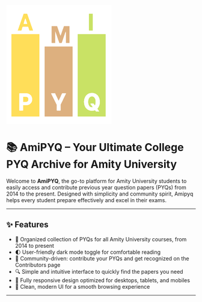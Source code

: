 ![Amipyq Logo](assets/logo.png)
# 📚 AmiPYQ – Your Ultimate College PYQ Archive for Amity University

Welcome to **AmiPYQ**, the go-to platform for Amity University students to easily access 
and contribute previous year question papers (PYQs) from 2014 to the present. Designed with 
simplicity and community spirit, Amipyq helps every student prepare effectively and excel in their exams.

---

## ✨ Features

- 📂 Organized collection of PYQs for all Amity University courses, from 2014 to present
- 🌓 User-friendly dark mode toggle for comfortable reading  
- 🙌 Community-driven: contribute your PYQs and get recognized on the Contributors page  
- 🔍 Simple and intuitive interface to quickly find the papers you need  
- 📱 Fully responsive design optimized for desktops, tablets, and mobiles  
- 🎨 Clean, modern UI for a smooth browsing experience

---

